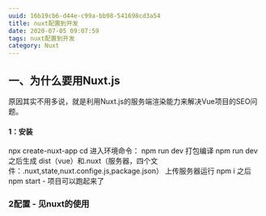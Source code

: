 ```yaml
---
uuid: 16b19cb6-d44e-c99a-bb98-541698cd3a54
title: nuxt配置到开发
date: 2020-07-05 09:07:59
tags: nuxt配置到开发
category: Nuxt
---
```

##  一、为什么要用Nuxt.js
原因其实不用多说，就是利用Nuxt.js的服务端渲染能力来解决Vue项目的SEO问题。
<!-- more -->
####    1：安装
npx create-nuxt-app <project-name>
cd <project-name>
进入环境命令：
npm run dev
打包编译
npm run dev
之后生成 dist（vue）和.nuxt（服务器，四个文件：.nuxt,state,nuxt.confige.js,package.json）
上传服务器运行 
npm i 之后 npm start - 项目可以跑起来了

### 2配置 - 见nuxt的使用
